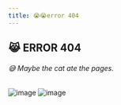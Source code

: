```yaml
---
title: 😭😭error 404
---
```

## 😹 ERROR 404
###### 😅 Maybe the cat ate the pages.
![image](https://ronitrojasara.github.io/404.svg#gh-light-mode-only)
![image](https://ronitrojasara.github.io/404.jpg#gh-dark-mode-only)
